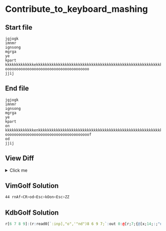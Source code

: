# Contribute_to_keyboard_mashing
## Start file
```
jgjogk
imnmr
ignsong
mgrga
ye
kpart
kkkkkkkkkkkkkekkkkkkkkkkkkkkkkkkkkkkkkkkkkkkkkkkkkkkkkkkkkkkkkkkkkkkkkk oooooooooooooooooooooooooooooooooooooo
jjij
```
## End file
```
jgjogk
imnmr
ignsong
mgrga
ye
kpart
on
kkkkkkkkkkkkkenkkkkkkkkkkkkkkkkkkkkkkkkkkkkkkkkkkkkkkkkkkkkkkkkkkkkkkkk oooooooooooooooooooooooooooooooooooooof
od
jjij
```
## View Diff
<details><summary>Click me</summary>

```
7c7,9
< kkkkkkkkkkkkkekkkkkkkkkkkkkkkkkkkkkkkkkkkkkkkkkkkkkkkkkkkkkkkkkkkkkkkkk oooooooooooooooooooooooooooooooooooooo
---
> on
> kkkkkkkkkkkkkenkkkkkkkkkkkkkkkkkkkkkkkkkkkkkkkkkkkkkkkkkkkkkkkkkkkkkkkk oooooooooooooooooooooooooooooooooooooof
> od
```
</details>

## VimGolf Solution
```sh
44 rnAf<CR>od<Esc>kOon<Esc>ZZ
```
## KdbGolf Solution
```q
r[6 7 8 9]:(r:read0[`:inp],"o",'"nd")8 6 9 7;`:out 0:@[r;7;{@[x;14;:;"n"],"f"}]
```
